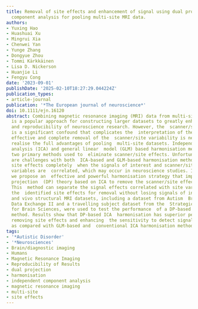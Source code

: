 ```yaml
---
title: Removal of site effects and enhancement of signal using dual projection independent
  component analysis for pooling multi-site MRI data.
authors:
- Yuxing Hao
- Huashuai Xu
- Mingrui Xia
- Chenwei Yan
- Yunge Zhang
- Dongyue Zhou
- Tommi Kärkkäinen
- Lisa D. Nickerson
- Huanjie Li
- Fengyu Cong
date: '2023-09-01'
publishDate: '2025-02-10T18:27:29.044224Z'
publication_types:
- article-journal
publication: '*The European journal of neuroscience*'
doi: 10.1111/ejn.16120
abstract: Combining magnetic resonance imaging (MRI) data from multi-site studies
  is a popular approach for constructing larger datasets to greatly enhance the  reliability
  and reproducibility of neuroscience research. However, the  scanner/site variability
  is a significant confound that complicates the  interpretation of the results, so
  effective and complete removal of the  scanner/site variability is necessary to
  realise the full advantages of pooling  multi-site datasets. Independent component
  analysis (ICA) and general linear  model (GLM) based harmonisation methods are the
  two primary methods used to  eliminate scanner/site effects. Unfortunately, there
  are challenges with both  ICA-based and GLM-based harmonisation methods to remove
  site effects completely  when the signals of interest and scanner/site effects-related
  variables are  correlated, which may occur in neuroscience studies. In this study,
  we propose an  effective and powerful harmonisation strategy that implements dual
  projection  (DP) theory based on ICA to remove the scanner/site effects more completely.
  This  method can separate the signal effects correlated with site variables from
  the  identified site effects for removal without losing signals of interest. Both  simulations
  and vivo structural MRI datasets, including a dataset from Autism  Brain Imaging
  Data Exchange II and a travelling subject dataset from the  Strategic Research Program
  for Brain Sciences, were used to test the performance  of a DP-based ICA harmonisation
  method. Results show that DP-based ICA  harmonisation has superior performance for
  removing site effects and enhancing  the sensitivity to detect signals of interest
  as compared with GLM-based and  conventional ICA harmonisation methods.
tags:
- '*Autistic Disorder'
- '*Neurosciences'
- Brain/diagnostic imaging
- Humans
- Magnetic Resonance Imaging
- Reproducibility of Results
- dual projection
- harmonisation
- independent component analysis
- magnetic resonance imaging
- multi-site
- site effects
---
```


